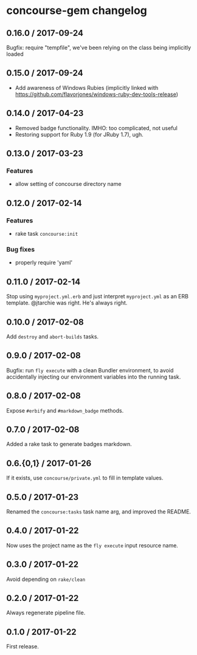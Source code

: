 # concourse-gem changelog

## 0.16.0 / 2017-09-24

Bugfix: require "tempfile", we've been relying on the class being implicitly loaded


## 0.15.0 / 2017-09-24

* Add awareness of Windows Rubies (implicitly linked with https://github.com/flavorjones/windows-ruby-dev-tools-release)


## 0.14.0 / 2017-04-23

* Removed badge functionality. IMHO: too complicated, not useful
* Restoring support for Ruby 1.9 (for JRuby 1.7), ugh.


## 0.13.0 / 2017-03-23

### Features

* allow setting of concourse directory name


## 0.12.0 / 2017-02-14

### Features

* rake task `concourse:init`

### Bug fixes

* properly require 'yaml'


## 0.11.0 / 2017-02-14

Stop using `myproject.yml.erb` and just interpret `myproject.yml` as an ERB template. @jtarchie was right. He's always right.


## 0.10.0 / 2017-02-08

Add `destroy` and `abort-builds` tasks.


## 0.9.0 / 2017-02-08

Bugfix: run `fly execute` with a clean Bundler environment, to avoid accidentally injecting our environment variables into the running task.


## 0.8.0 / 2017-02-08

Expose `#erbify` and `#markdown_badge` methods.


## 0.7.0 / 2017-02-08

Added a rake task to generate badges markdown.


## 0.6.{0,1} / 2017-01-26

If it exists, use `concourse/private.yml` to fill in template values.


## 0.5.0 / 2017-01-23

Renamed the `concourse:tasks` task name arg, and improved the README.


## 0.4.0 / 2017-01-22

Now uses the project name as the `fly execute` input resource name.


## 0.3.0 / 2017-01-22

Avoid depending on `rake/clean`


## 0.2.0 / 2017-01-22

Always regenerate pipeline file.


## 0.1.0 / 2017-01-22

First release.
